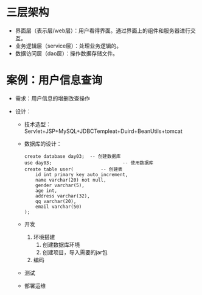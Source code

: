 # 三层架构

- 界面层（表示层/web层）：用户看得界面。通过界面上的组件和服务器进行交互。
- 业务逻辑层（service层）：处理业务逻辑的。
- 数据访问层（dao层）：操作数据存储文件。

# 案例：用户信息查询

- 需求：用户信息的增删改查操作

- 设计：

  - 技术选型：Servlet+JSP+MySQL+JDBCTempleat+Duird+BeanUtils+tomcat

  - 数据库的设计：

    ```mysql
    create database day03;	-- 创建数据库
    use day03;							-- 使用数据库
    create table user(			-- 创建表
        id int primary key auto_increment,
        name varchar(20) not null,
        gender varchar(5),
        age int,
        address varchar(32),
        qq varchar(20),
        email varchar(50)
    );
    ```

  - 开发
    1. 环境搭建
       1. 创建数据库环境
       2. 创建项目，导入需要的jar包
    2. 编码
  - 测试
  - 部署运维

